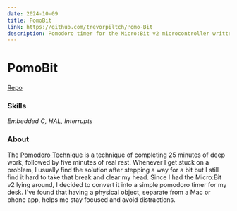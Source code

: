 ```yaml
---
date: 2024-10-09
title: PomoBit 
link: https://github.com/trevorpiltch/Pomo-Bit
description: Pomodoro timer for the Micro:Bit v2 microcontroller written in C
---
```

# PomoBit
[Repo](https://github.com/trevorpiltch/Pomo-Bit)
### Skills
_Embedded C, HAL, Interrupts_ 

### About
The [Pomodoro Technique](https://en.wikipedia.org/wiki/Pomodoro_Technique) is a technique of completing 25 minutes of deep work, followed by five minutes of real rest. Whenever I get stuck on a problem, I usually find the solution after stepping a way for a bit but I still find it hard to take that break and clear my head. Since I had the Micro:Bit v2 lying around, I decided to convert it into a simple pomodoro timer for my desk. I've found that having a physical object, separate from a Mac or phone app, helps me stay focused and avoid distractions.
